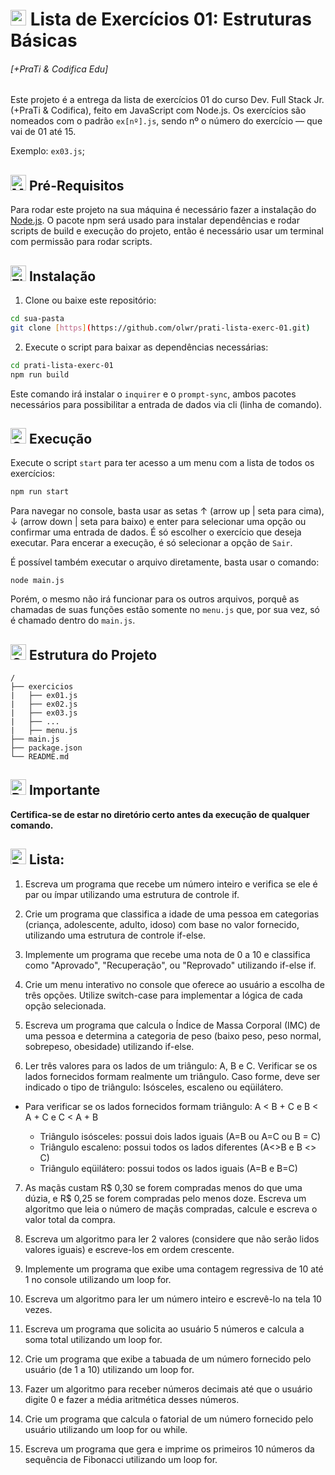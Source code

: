 # <img src="https://raw.githubusercontent.com/Tarikul-Islam-Anik/Animated-Fluent-Emojis/master/Emojis/Objects/Bookmark%20Tabs.png" alt="Bookmark Tabs" width="25" height="25" /> Lista de Exercícios 01: Estruturas Básicas  

###### [+PraTi & Codifica Edu]

Este projeto é a entrega da lista de exercícios 01 do curso Dev. Full Stack Jr. (+PraTi & Codifica), feito em JavaScript com Node.js. Os exercícios são nomeados com o padrão `ex[nº].js`, sendo nº o número do exercício — que vai de 01 até 15.

Exemplo: `ex03.js`;

## <img src="https://raw.githubusercontent.com/Tarikul-Islam-Anik/Animated-Fluent-Emojis/master/Emojis/Objects/Memo.png" alt="Memo" width="25" height="25" /> Pré-Requisitos

Para rodar este projeto na sua máquina é necessário fazer a instalação do [Node.js](https://nodejs.org/en). O pacote npm será usado para instalar dependências e rodar scripts de build e execução do projeto, então é necessário usar um terminal com permissão para rodar scripts.

## <img src="https://raw.githubusercontent.com/Tarikul-Islam-Anik/Animated-Fluent-Emojis/master/Emojis/Objects/Floppy%20Disk.png" alt="Floppy Disk" width="25" height="25" /> Instalação

1. Clone ou baixe este repositório:

```bash
cd sua-pasta
git clone [https](https://github.com/olwr/prati-lista-exerc-01.git)
```

2. Execute o script para baixar as dependências necessárias:

```sh
cd prati-lista-exerc-01
npm run build
```

Este comando irá instalar o `inquirer` e o `prompt-sync`, ambos pacotes necessários para possibilitar a entrada de dados via cli (linha de comando).

## <img src="https://raw.githubusercontent.com/Tarikul-Islam-Anik/Animated-Fluent-Emojis/master/Emojis/Objects/Optical%20Disk.png" alt="Optical Disk" width="25" height="25" /> Execução

Execute o script `start` para ter acesso a um menu com a lista de todos os exercícios:

```sh
npm run start
```

Para navegar no console, basta usar as setas ↑ (arrow up | seta para cima), ↓ (arrow down | seta para baixo) e enter para selecionar uma opção ou confirmar uma entrada de dados. É só escolher o exercício que deseja executar. Para encerar a execução, é só selecionar a opção de `Sair`.

É possível também executar o arquivo diretamente, basta usar o comando:

```node
node main.js
```

Porém, o mesmo não irá funcionar para os outros arquivos, porquê as chamadas de suas funções estão somente no `menu.js` que, por sua vez, só é chamado dentro do `main.js`.

## <img src="https://raw.githubusercontent.com/Tarikul-Islam-Anik/Animated-Fluent-Emojis/master/Emojis/Objects/Card%20File%20Box.png" alt="Card File Box" width="25" height="25" /> Estrutura do Projeto

```
/
├── exercicios
|   ├── ex01.js
|   ├── ex02.js
|   ├── ex03.js
|   ├── ...
|   ├── menu.js
├── main.js
├── package.json
└── README.md
```

## <img src="https://raw.githubusercontent.com/Tarikul-Islam-Anik/Animated-Fluent-Emojis/master/Emojis/Symbols/Double%20Exclamation%20Mark.png" alt="Double Exclamation Mark" width="25" height="25" /> Importante

**Certifica-se de estar no diretório certo antes da execução de qualquer comando.**

## <img src="https://raw.githubusercontent.com/Tarikul-Islam-Anik/Animated-Fluent-Emojis/master/Emojis/Objects/Pushpin.png" alt="Pushpin" width="25" height="25" /> Lista:

1. Escreva um programa que recebe um número inteiro e verifica se ele é par ou ímpar utilizando uma estrutura de controle if.

2. Crie um programa que classifica a idade de uma pessoa em categorias (criança, adolescente, adulto, idoso) com base no valor fornecido, utilizando uma estrutura de controle if-else.

3. Implemente um programa que recebe uma nota de 0 a 10 e classifica como "Aprovado", "Recuperação", ou "Reprovado" utilizando if-else if.

4. Crie um menu interativo no console que oferece ao usuário a escolha de três opções. Utilize switch-case para implementar a lógica de cada opção selecionada.

5. Escreva um programa que calcula o Índice de Massa Corporal (IMC) de uma pessoa e determina a categoria de peso (baixo peso, peso normal, sobrepeso, obesidade) utilizando if-else.

6. Ler três valores para os lados de um triângulo: A, B e C. Verificar se os lados fornecidos formam realmente um triângulo. Caso forme, deve ser indicado o tipo de triângulo: Isósceles, escaleno ou eqüilátero.

- Para verificar se os lados fornecidos formam triângulo: A < B + C e B < A + C e C < A + B

    - Triângulo isósceles: possui dois lados iguais (A=B ou A=C ou B = C)
    - Triângulo escaleno: possui todos os lados diferentes (A<>B e B <> C)
    - Triângulo eqüilátero: possui todos os lados iguais (A=B e B=C)

7. As maçãs custam R$ 0,30 se forem compradas menos do que uma dúzia, e R$ 0,25 se forem compradas pelo menos doze. Escreva um algoritmo que leia o número de maçãs compradas, calcule e escreva o valor total da compra.

8. Escreva um algoritmo para ler 2 valores (considere que não serão lidos valores iguais) e escreve-los em ordem crescente.

9. Implemente um programa que exibe uma contagem regressiva de 10 até 1 no console utilizando um loop for.

10. Escreva um algoritmo para ler um número inteiro e escrevê-lo na tela 10 vezes.

11. Escreva um programa que solicita ao usuário 5 números e calcula a soma total utilizando um loop for.

12. Crie um programa que exibe a tabuada de um número fornecido pelo usuário (de 1 a 10) utilizando um loop for.

13. Fazer um algoritmo para receber números decimais até que o usuário digite 0 e fazer a média aritmética desses números.

14. Crie um programa que calcula o fatorial de um número fornecido pelo usuário utilizando um loop for ou while.

15. Escreva um programa que gera e imprime os primeiros 10 números da sequência de Fibonacci utilizando um loop for.
